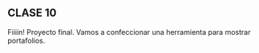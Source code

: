 ## CLASE 10

Fiiiin!
Proyecto final. Vamos a confeccionar una herramienta para mostrar portafolios.


